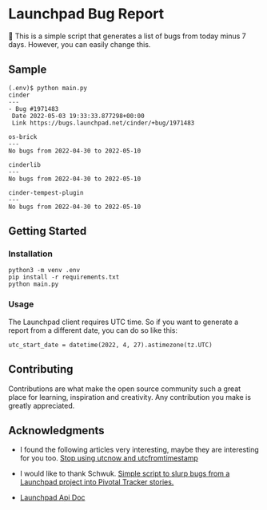 # Launchpad Bug Report 

:tea: This is a simple script that generates a list of bugs from today minus 7 days. However, you can easily change this. 

## Sample

```
(.env)$ python main.py 
cinder
---
- Bug #1971483
 Date 2022-05-03 19:33:33.877298+00:00
 Link https://bugs.launchpad.net/cinder/+bug/1971483

os-brick
---
No bugs from 2022-04-30 to 2022-05-10

cinderlib
---
No bugs from 2022-04-30 to 2022-05-10

cinder-tempest-plugin
---
No bugs from 2022-04-30 to 2022-05-10
```


## Getting Started

### Installation
```
python3 -m venv .env
pip install -r requirements.txt
python main.py
```

### Usage
The Launchpad client requires UTC time. So if you want to generate a report from a different date, you can do so like this:

```
utc_start_date = datetime(2022, 4, 27).astimezone(tz.UTC)
```

## Contributing
Contributions are what make the open source community such a great place for learning, inspiration and creativity. Any contribution you make is greatly appreciated.

## Acknowledgments
- I found the following articles very interesting, maybe they are interesting for you too. [Stop using utcnow and utcfromtimestamp](https://blog.ganssle.io/articles/2019/11/utcnow.html) 

- I would like to thank Schwuk. [Simple script to slurp bugs from a Launchpad project into Pivotal Tracker stories.](https://gist.github.com/schwuk/517279/a26dcbb59fb151e3ef00d84f2977a6c2355363d2)

- [Launchpad Api Doc](https://launchpad.net/+apidoc/1.0.html)
